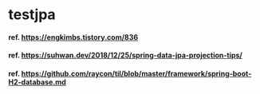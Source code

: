 # testjpa
#### ref. https://engkimbs.tistory.com/836
#### ref. https://suhwan.dev/2018/12/25/spring-data-jpa-projection-tips/
#### ref. https://github.com/raycon/til/blob/master/framework/spring-boot-H2-database.md
